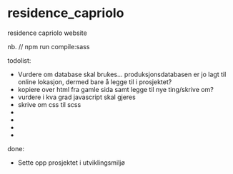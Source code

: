 # residence_capriolo
residence capriolo website


nb. 
 // npm run compile:sass

todolist:
* Vurdere om database skal brukes... produksjonsdatabasen er jo lagt til online lokasjon, dermed        bare å legge til i prosjektet?
* kopiere over html fra gamle sida samt legge til nye ting/skrive om?
* vurdere i kva grad javascript skal gjeres
* skrive om css til scss
* 
* 
* 
* 

done:
* Sette opp prosjektet i utviklingsmiljø
